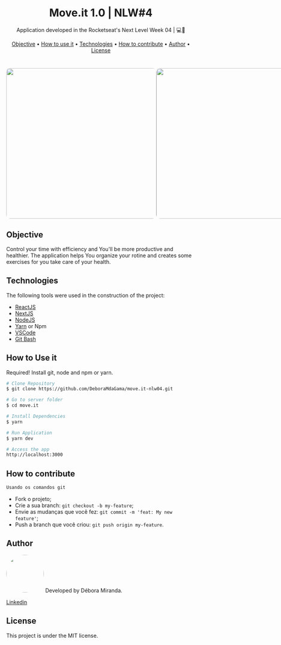 <h1 align="center">
    Move.it 1.0 | NLW#4
</h1>
<p align="center"> Application developed in the Rocketseat's Next Level Week 04 | 💻🚀 </p>

<p align="center">
 <a href="#objective">Objective</a> •
 <a href="#usage">How to use it</a> •
 <a href="#technologies">Technologies</a> • 
 <a href="#contribution">How to contribute</a> • 
 <a href="#author">Author</a> • 
 <a href="#license">License</a>
</p>

<h1 align="center">
<div style="display: flex; flex-direction: row;">
  <img width="400" style="border-radius: 10px" height="auto" alt="" title="" src="" />
  <img width="400" style="border-radius: 10px" height="auto" alt="" title="" src="" />
  <div>
  <div style="display: flex; flex-direction: row;">
   <img width="400" style="border-radius: 10px" height="auto" alt="" title="" src="" />
   <img width="400" style="border-radius: 10px" height="auto" alt="" title="" src="" />
</h1>


<h2 id="objective" > Objective </h2>

Control your time with efficiency and You'll be more productive and healthier. The application helps You organize your rotine and creates some exercises for you take care of your health.

<h2 id="technologies"> Technologies </h2>

The following tools were used in the construction of the project:

- [ReactJS](https://reactjs.org)
- [NextJS](https://nextjs.org)
- [NodeJS](https://nodejs.org/en/)
- [Yarn](https://yarnpkg.com) or Npm
- [VSCode](https://code.visualstudio.com)
- [Git Bash](https://gitforwindows.org/)

<h2 id="usage" > How to Use it</h2>

Required! Install git, node and npm or yarn.

```bash
# Clone Repository
$ git clone https://github.com/DeboraMdaGama/move.it-nlw04.git

# Go to server folder
$ cd move.it

# Install Dependencies
$ yarn

# Run Application
$ yarn dev

# Access the app
http://localhost:3000
```

<h2 id="contribution"> How to contribute </h2>

```bash
Usando os comandos git
```
- Fork o projeto;
- Crie a sua branch: `git checkout -b my-feature`;
- Envie as mudanças que você fez: `git commit -m 'feat: My new feature'`;
- Push a branch que você criou: `git push origin my-feature`.

<h2 id="author"> Author </h2>

<img style="border-radius: 50%;width:100px; height:100px;" src="https://github.com/deboraMdaGama.png" alt=""/>
Developed by Débora Miranda.

[Linkedin](https://www.linkedin.com/in/debora-gama/)

<h2 id="license"> License </h2>

This project is under the MIT license.
